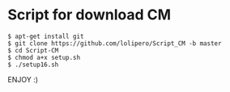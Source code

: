 # Script for download CM

    $ apt-get install git
    $ git clone https://github.com/lolipero/Script_CM -b master
    $ cd Script-CM
    $ chmod a+x setup.sh
    $ ./setup16.sh
    
ENJOY :)
